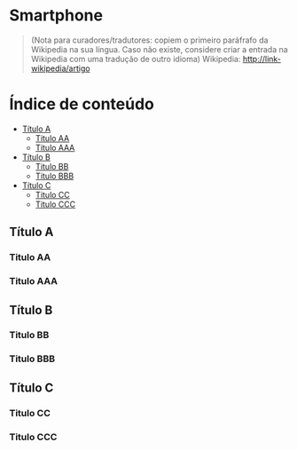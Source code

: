 # Smartphone
> (Nota para curadores/tradutores: copiem o primeiro paráfrafo da Wikipedia na sua língua. Caso não existe, considere criar a entrada na Wikipedia com uma tradução de outro idioma)
> Wikipedia: <http://link-wikipedia/artigo>

# Índice de conteúdo

<!-- TOC depthFrom:2 depthTo:5 -->

- [Título A](#título-a)
    - [Titulo AA](#titulo-aa)
    - [Titulo AAA](#titulo-aaa)
- [Título B](#título-b)
    - [Titulo BB](#titulo-bb)
    - [Titulo BBB](#titulo-bbb)
- [Título C](#título-c)
    - [Titulo CC](#titulo-cc)
    - [Titulo CCC](#titulo-ccc)

<!-- /TOC -->

## Título A
### Titulo AA
### Titulo AAA
## Título B
### Titulo BB
### Titulo BBB
## Título C
### Titulo CC
### Titulo CCC